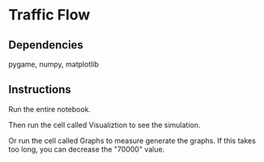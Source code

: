 # Traffic Flow

## Dependencies

pygame, numpy, matplotlib

## Instructions

Run the entire notebook.

Then run the cell called Visualiztion to see the simulation.

Or run the cell called Graphs to measure generate the graphs. If this takes too long, you can decrease the "70000" value.

